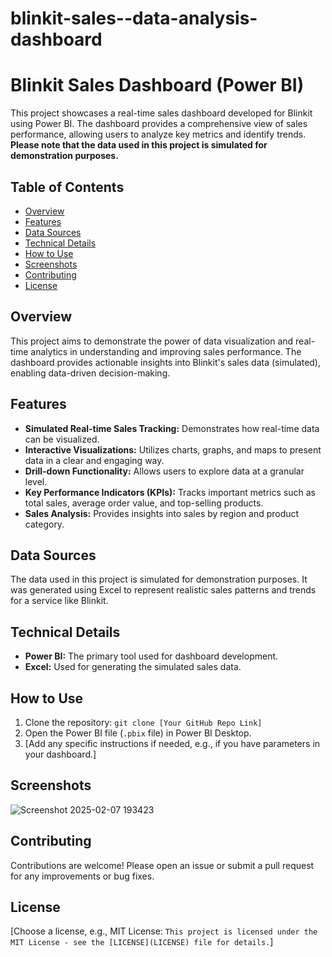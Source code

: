 # blinkit-sales--data-analysis-dashboard


# Blinkit Sales Dashboard (Power BI)

This project showcases a real-time sales dashboard developed for Blinkit using Power BI.  The dashboard provides a comprehensive view of sales performance, allowing users to analyze key metrics and identify trends.  **Please note that the data used in this project is simulated for demonstration purposes.**

## Table of Contents

- [Overview](#overview)
- [Features](#features)
- [Data Sources](#data-sources)
- [Technical Details](#technical-details)
- [How to Use](#how-to-use)
- [Screenshots](#screenshots)
- [Contributing](#contributing)
- [License](#license)

## Overview

This project aims to demonstrate the power of data visualization and real-time analytics in understanding and improving sales performance.  The dashboard provides actionable insights into Blinkit's sales data (simulated), enabling data-driven decision-making.

## Features

* **Simulated Real-time Sales Tracking:** Demonstrates how real-time data can be visualized.
* **Interactive Visualizations:** Utilizes charts, graphs, and maps to present data in a clear and engaging way.
* **Drill-down Functionality:** Allows users to explore data at a granular level.
* **Key Performance Indicators (KPIs):** Tracks important metrics such as total sales, average order value, and top-selling products.
* **Sales Analysis:** Provides insights into sales by region and product category.

## Data Sources

The data used in this project is simulated for demonstration purposes.  It was generated using Excel to represent realistic sales patterns and trends for a service like Blinkit.

## Technical Details

* **Power BI:** The primary tool used for dashboard development.
* **Excel:** Used for generating the simulated sales data.

## How to Use

1. Clone the repository: `git clone [Your GitHub Repo Link]`
2. Open the Power BI file (`.pbix` file) in Power BI Desktop.
3. [Add any specific instructions if needed, e.g., if you have parameters in your dashboard.]

## Screenshots

![Screenshot 2025-02-07 193423](https://github.com/user-attachments/assets/8a06d8e8-684b-48fe-a1dc-abecf4d3bf96)


## Contributing

Contributions are welcome!  Please open an issue or submit a pull request for any improvements or bug fixes.

## License

[Choose a license, e.g., MIT License:  `This project is licensed under the MIT License - see the [LICENSE](LICENSE) file for details.`]
